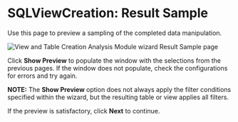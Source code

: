 # SQLViewCreation: Result Sample

Use this page to preview a sampling of the completed data manipulation.

![View and Table Creation Analysis Module wizard Result Sample page](/img/product_docs/accessanalyzer/11.6/accessanalyzer/admin/analysis/sqlviewcreation/resultsample.webp)

Click **Show Preview** to populate the window with the selections from the previous pages. If the
window does not populate, check the configurations for errors and try again.

**NOTE:** The **Show Preview** option does not always apply the filter conditions specified within
the wizard, but the resulting table or view applies all filters.

If the preview is satisfactory, click **Next** to continue.
